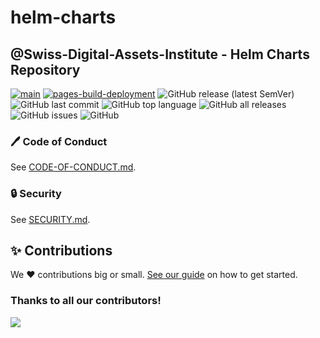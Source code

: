 # helm-charts

## @Swiss-Digital-Assets-Institute - Helm Charts Repository

[![main](https://github.com/Swiss-Digital-Assets-Institute/helm-charts/actions/workflows/main.yaml/badge.svg)](https://github.com/Swiss-Digital-Assets-Institute/helm-charts/actions/workflows/main.yaml)
[![pages-build-deployment](https://github.com/Swiss-Digital-Assets-Institute/helm-charts/actions/workflows/pages/pages-build-deployment/badge.svg)](https://github.com/Swiss-Digital-Assets-Institute/helm-charts/actions/workflows/pages/pages-build-deployment)
![GitHub release (latest SemVer)](https://img.shields.io/github/v/release/Swiss-Digital-Assets-Institute/helm-charts)
![GitHub last commit](https://img.shields.io/github/last-commit/Swiss-Digital-Assets-Institute/helm-charts)
![GitHub top language](https://img.shields.io/github/languages/top/Swiss-Digital-Assets-Institute/helm-charts)
![GitHub all releases](https://img.shields.io/github/downloads/Swiss-Digital-Assets-Institute/helm-charts/total)
![GitHub issues](https://img.shields.io/github/issues-raw/Swiss-Digital-Assets-Institute/helm-charts)
![GitHub](https://img.shields.io/github/license/Swiss-Digital-Assets-Institute/helm-charts)

### 🖊️ Code of Conduct

See [CODE-OF-CONDUCT.md](.github/CODE-OF-CONDUCT.md).

### 🔒 Security

See [SECURITY.md](.github/SECURITY.md).

## ✨ Contributions

We ❤️ contributions big or small. [See our guide](contributing.md) on how to get started.

### Thanks to all our contributors!

<a href="https://github.com/Swiss-Digital-Assets-Institute/helm-charts/graphs/contributors">
  <img src="https://contrib.rocks/image?repo=Swiss-Digital-Assets-Institute/helm-charts" />
</a>
